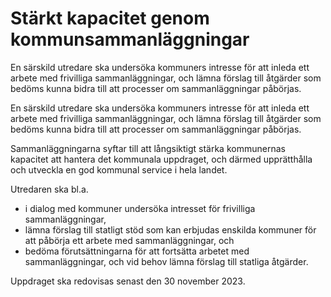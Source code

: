 # Stärkt kapacitet genom kommunsammanläggningar

En särskild utredare ska undersöka kommuners intresse för att inleda ett arbete med frivilliga sammanläggningar, och lämna förslag till åtgärder som bedöms kunna bidra till att processer om sammanläggningar påbörjas.

En särskild utredare ska undersöka kommuners intresse för att inleda ett arbete med frivilliga sammanläggningar, och lämna förslag till åtgärder som bedöms kunna bidra till att processer om sammanläggningar påbörjas.

Sammanläggningarna syftar till att långsiktigt stärka kommunernas kapacitet att hantera det kommunala uppdraget, och därmed upprätthålla och utveckla en god kommunal service i hela landet.

Utredaren ska bl.a.

* i dialog med kommuner undersöka intresset för frivilliga
sammanläggningar,
* lämna förslag till statligt stöd som kan erbjudas enskilda kommuner för att påbörja ett arbete med sammanläggningar, och
* bedöma förutsättningarna för att fortsätta arbetet med
sammanläggningar, och vid behov lämna förslag till statliga åtgärder.

Uppdraget ska redovisas senast den 30 november 2023.
